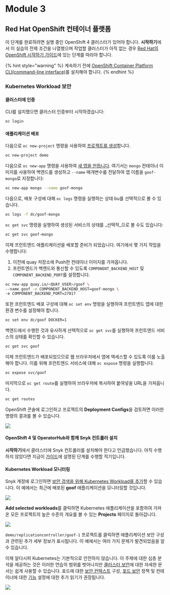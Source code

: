 # Module 3

## Red Hat OpenShift 컨테이너 플랫폼

이 단계를 완료하려면 실행 중인 OpenShift 4 클러스터가 있어야 합니다. **시작하기**에서 이 실습의 전제 조건을 나열했으며 작업할 클러스터가 아직 없는 경우 [Red Hat의 OpenShift 시작하기 가이드](https://www.openshift.com/try)에 있는 단계를 따라야 합니다.

{% hint style="warning" %}
계속하기 전에 [OpenShift Container Platform CLI(command-line interface)](https://docs.openshift.com/container-platform/4.2/cli\_reference/openshift\_cli/getting-started-cli.html)를 설치해야 합니다.
{% endhint %}

### Kubernetes Workload 보안

#### 클러스터에 인증

CLI를 설치했으면 클러스터 인증부터 시작하겠습니다:

```bash
oc login
```

#### 애플리케이션 배포

다음으로 `oc new-project` 명령을 사용하여 [프로젝트를 생성](https://docs.openshift.com/container-platform/4.2/cli\_reference/openshift\_cli/getting-started-cli.html#creating-a-project)합니다.

```bash
oc new-project demo
```

다음으로 `oc new-app` 명령을 사용하여 [새 앱을 만듭니다](https://docs.openshift.com/container-platform/4.2/cli\_reference/openshift\_cli/getting-started-cli.html#creating-a-new-app). 여기서는 `mongo` 컨테이너 이미지를 사용하여 백엔드를 생성하고 `--name` 매개변수를 전달하여 앱 이름을 `goof-mongo`로 지정합니다:

```bash
oc new-app mongo --name goof-mongo
```

다음으로, 배포 구성에 대해 `oc logs` 명령을 실행하는 상태 bu를 선택적으로 볼 수 있습니다.

```bash
oc logs -f dc/goof-mongo
```

`oc get svc` 명령을 실행하여 생성된 서비스의 상태를 _선택적_으로 볼 수도 있습니다:

```bash
oc get svc goof-mongo
```

이제 프런트엔드 애플리케이션을 배포할 준비가 되었습니다. 여기에서 몇 가지 작업을 수행합니다:

1. 이전에 quay 저장소에 Push한 컨테이너 이미지를 가져옵니다.
2. 프런트엔드가 백엔드와 통신할 수 있도록 `COMPONENT_BACKEND_HOST` 및 `COMPONENT_BACKEND_PORT`를 설정합니다.

```bash
oc new-app quay.io/<QUAY_USER>/goof \
--name goof -e COMPONENT_BACKEND_HOST=goof-mongo \
-e COMPONENT_BACKEND_PORT=27017
```

또한 프런트엔드 배포 구성에 대해 `oc set env` 명령을 실행하여 프런트엔드 앱에 대한 환경 변수를 설정해야 합니다.

```bash
oc set env dc/goof DOCKER=1
```

백엔드에서 수행한 것과 유사하게 선택적으로 `oc get svc`를 실행하여 프런트엔드 서비스의 상태를 확인할 수 있습니다.

```bash
oc get svc goof
```

이제 프런트엔드가 배포되었으므로 웹 브라우저에서 앱에 액세스할 수 있도록 이를 노출해야 합니다. 이를 위해 프런트엔드 서비스에 대해 `oc expose` 명령을 실행합니다.

```bash
oc expose svc/goof
```

마지막으로 `oc get route`를 실행하여 브라우저에 복사하여 붙여넣을 URL을 가져옵니다.

```bash
oc get routes
```

OpenShift 콘솔에 로그인하고 프로젝트의 **Deployment Configs**을 검토하면 이러한 명령의 결과를 볼 수 있습니다.

![](https://partner-workshop-assets.s3.us-east-2.amazonaws.com/openshift-deployment-config.png)

#### OpenShift 4 및 OperatorHub와 함께 Snyk 컨트롤러 설치

**시작하기**에서 클러스터에 Snyk 컨트롤러를 설치해야 한다고 언급했습니다. 아직 수행하지 않았다면 지금이 [가이드](https://support.snyk.io/hc/en-us/articles/360006548317-Install-the-Snyk-controller-with-OpenShift-4-and-OperatorHub)에 설명된 단계를 수행할 적기입니다.

#### Kubernetes Workload 모니터링

Snyk 계정에 로그인하면 [보안 검색을 위해 Kubernetes Workload를 추가](https://support.snyk.io/hc/en-us/articles/360003947117-Adding-Kubernetes-workloads-for-security-scanning)할 수 있습니다. 이 예에서는 최근에 배포된 **goof** 애플리케이션을 모니터링할 것입니다.

![](https://partner-workshop-assets.s3.us-east-2.amazonaws.com/kubernetes-integration-01.png)

**Add selected workloads**를 클릭하면 Kubernetes 애플리케이션을 포함하여 가져온 모든 프로젝트의 높은 수준의 개요를 볼 수 있는 **Projects** 페이지로 돌아갑니다.

![](https://partner-workshop-assets.s3.us-east-2.amazonaws.com/kubernetes-integration-02.png)

`demo/replicationcontroller/goof-1` 프로젝트를 클릭하면 애플리케이션 보안 구성과 관련된 추가 세부 정보가 표시됩니다. 이 예에서는 여러 가지 문제가 발견되었음을 알 수 있습니다.

이제 알다시피 Kubernetes는 기본적으로 안전하지 않습니다. 이 주제에 대한 심층 분석을 제공하는 것은 이러한 연습의 범위를 벗어나지만 [클러스터 보안](https://kubernetes.io/docs/tasks/administer-cluster/securing-a-cluster/)에 대한 자세한 문서는 쉽게 사용할 수 있습니다. 포드에 대한 [보안 컨텍스트](https://kubernetes.io/docs/tasks/configure-pod-container/security-context/) 구성, [포드 보안](https://kubernetes.io/docs/concepts/policy/pod-security-policy/) 정책 및 컨테이너에 대한 [기능](https://kubernetes.io/docs/tasks/configure-pod-container/security-context/#set-capabilities-for-a-container) 설정에 대한 추가 읽기가 권장됩니다.

![](https://partner-workshop-assets.s3.us-east-2.amazonaws.com/kubernetes-integration-03.png)
